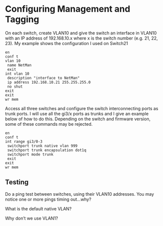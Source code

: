 # Configuring Management and Tagging

On each switch, create VLAN10 and give the switch an interface in VLAN10 with an IP address of 192.168.10.x where x is the switch number (e.g. 21, 22, 23). My example shows the configuration I used on Switch21

```
en
conf t
vlan 10
 name NetMan
 exit
int vlan 10 
 description "interface to NetMan"
 ip address 192.168.10.21 255.255.255.0
 no shut
exit
exit
wr mem
```

Access all three switches and configure the switch interconnecting ports as trunk ports. I will use all the gi3/x ports as trunks and I give an example below of how to do this. Depending on the switch and firmware version, some of these commands may be rejected.

```
en
conf t
int range gi3/0-3
 switchport trunk native vlan 999
 switchport trunk encapsulation dot1q
 switchport mode trunk               
 exit
exit
wr mem
```

## Testing

Do a ping test between switches, using their VLAN10 addresses. You may notice one or more pings timing out...why?

What is the default native VLAN?&#x20;

Why don’t we use VLAN1?
